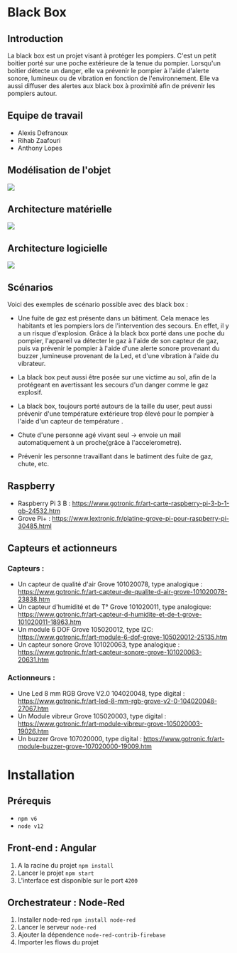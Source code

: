 # Black Box

## Introduction

La black box est un projet visant à protéger les pompiers. C'est un petit boitier porté sur une poche extérieure de la tenue du pompier. Lorsqu'un boitier détecte un danger, elle va prévenir le pompier à l'aide d'alerte sonore, lumineux ou de vibration en fonction de l'environnement. Elle va aussi diffuser des alertes aux black box à proximité afin de prévenir les pompiers autour.

## Equipe de travail

- Alexis Defranoux
- Rihab Zaafouri
- Anthony Lopes

## Modélisation de l'objet

![](https://i.imgur.com/llIrJiE.png)

## Architecture matérielle

![](https://i.imgur.com/C3J9TXp.png)

## Architecture logicielle

![](https://i.imgur.com/YQdCUHt.png)

## Scénarios

Voici des exemples de scénario possible avec des black box :

- Une fuite de gaz est présente dans un bâtiment. Cela menace les habitants et les pompiers lors de l'intervention des secours. En effet, il y a un risque d'explosion. Grâce à la black box porté dans une poche du pompier, l'appareil va détecter le gaz à l'aide de son capteur de gaz, puis va prévenir le pompier à l'aide d'une alerte sonore provenant du buzzer ,lumineuse provenant de la Led, et d'une vibration à l'aide du vibrateur.

- La black box peut aussi être posée sur une victime au sol, afin de la protégeant en avertissant les secours d'un danger comme le gaz explosif.

- La black box, toujours porté autours de la taille du user, peut aussi prévenir d'une température extérieure trop élevé pour le pompier à l'aide d'un capteur de température .

- Chute d'une personne agé vivant seul -> envoie un mail automatiquement à un proche(grâce à l'accelerometre).

- Prévenir les personne travaillant dans le batiment des fuite de gaz, chute, etc.

## Raspberry 

- Raspberry Pi 3 B : https://www.gotronic.fr/art-carte-raspberry-pi-3-b-1-gb-24532.htm
- Grove Pi+ : https://www.lextronic.fr/platine-grove-pi-pour-raspberry-pi-30485.html

## Capteurs et actionneurs

### Capteurs :
- Un capteur de qualité d'air Grove 101020078, type analogique : https://www.gotronic.fr/art-capteur-de-qualite-d-air-grove-101020078-23838.htm
- Un capteur d'humidité et de T° Grove 101020011, type analogique: https://www.gotronic.fr/art-capteur-d-humidite-et-de-t-grove-101020011-18963.htm
- Un module 6 DOF Grove 105020012, type I2C: https://www.gotronic.fr/art-module-6-dof-grove-105020012-25135.htm
- Un capteur sonore Grove 101020063, type analogique : https://www.gotronic.fr/art-capteur-sonore-grove-101020063-20631.htm

### Actionneurs :
- Une Led 8 mm RGB Grove V2.0 104020048, type digital : https://www.gotronic.fr/art-led-8-mm-rgb-grove-v2-0-104020048-27067.htm
- Un Module vibreur Grove 105020003, type digital : https://www.gotronic.fr/art-module-vibreur-grove-105020003-19026.htm
- Un buzzer Grove 107020000, type digital : https://www.gotronic.fr/art-module-buzzer-grove-107020000-19009.htm


# Installation

## Prérequis

* `npm v6`
* `node v12`

## Front-end : Angular

1. A la racine du projet `npm install`
2. Lancer le projet `npm start`
3. L'interface est disponible sur le port `4200`

## Orchestrateur : Node-Red

1. Installer node-red `npm install node-red`
3. Lancer le serveur `node-red`
2. Ajouter la dépendence `node-red-contrib-firebase`
3. Importer les flows du projet

